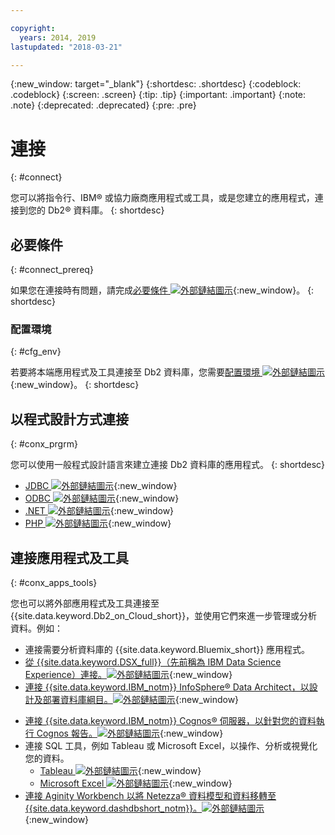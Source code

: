 ```yaml
---

copyright:
  years: 2014, 2019
lastupdated: "2018-03-21"

---
```


<!-- Attribute definitions --> 
{:new_window: target="_blank"}
{:shortdesc: .shortdesc}
{:codeblock: .codeblock}
{:screen: .screen}
{:tip: .tip}
{:important: .important}
{:note: .note}
{:deprecated: .deprecated}
{:pre: .pre}

# 連接
{: #connect}

您可以將指令行、IBM® 或協力廠商應用程式或工具，或是您建立的應用程式，連接到您的 Db2® 資料庫。
{: shortdesc}

## 必要條件
{: #connect_prereq}

如果您在連接時有問題，請完成[必要條件 ![外部鏈結圖示](../../icons/launch-glyph.svg "外部鏈結圖示")](https://www.ibm.com/support/knowledgecenter/SS6NHC/com.ibm.swg.im.dashdb.doc/connecting/connecting_applications_to_dashdb_database.html){:new_window}。
{: shortdesc}

### 配置環境
{: #cfg_env}

若要將本端應用程式及工具連接至 Db2 資料庫，您需要[配置環境 ![外部鏈結圖示](../../icons/launch-glyph.svg "外部鏈結圖示")](https://www.ibm.com/support/knowledgecenter/SS6NHC/com.ibm.swg.im.dashdb.doc/connecting/connect_driver_package_config.html){:new_window}。
{: shortdesc}

## 以程式設計方式連接
{: #conx_prgrm}

您可以使用一般程式設計語言來建立連接 Db2 資料庫的應用程式。
{: shortdesc}

<!--* [Java ![External link icon](../../icons/launch-glyph.svg "External link icon"){}{:new_window} -->
* [JDBC ![外部鏈結圖示](../../icons/launch-glyph.svg "外部鏈結圖示")](https://www.ibm.com/support/knowledgecenter/SS6NHC/com.ibm.swg.im.dashdb.doc/connecting/connect_connecting_jdbc_applications.html){:new_window}
* [ODBC ![外部鏈結圖示](../../icons/launch-glyph.svg "外部鏈結圖示")](https://www.ibm.com/support/knowledgecenter/SS6NHC/com.ibm.swg.im.dashdb.doc/connecting/connect_connecting_cli_and_odbc_applications.html){:new_window}
* [.NET ![外部鏈結圖示](../../icons/launch-glyph.svg "外部鏈結圖示")](https://www.ibm.com/support/knowledgecenter/SS6NHC/com.ibm.swg.im.dashdb.doc/connecting/connect_connecting__net_applications.html){:new_window}
* [PHP ![外部鏈結圖示](../../icons/launch-glyph.svg "外部鏈結圖示")](https://www.ibm.com/support/knowledgecenter/SS6NHC/com.ibm.swg.im.dashdb.doc/connecting/connect_connecting_php.html){:new_window}

## 連接應用程式及工具
{: #conx_apps_tools}

您也可以將外部應用程式及工具連接至 {{site.data.keyword.Db2_on_Cloud_short}}，並使用它們來進一步管理或分析資料。例如：
   * 連接需要分析資料庫的 {{site.data.keyword.Bluemix_short}} 應用程式。
   * [從 {{site.data.keyword.DSX_full}}（先前稱為 IBM Data Science Experience）連接。![外部鏈結圖示](../../icons/launch-glyph.svg "外部鏈結圖示")](https://datascience.ibm.com/docs/content/manage-data/create-conn.html?context=analytics&linkInPage=true){:new_window}
   * [連接 {{site.data.keyword.IBM_notm}} InfoSphere® Data Architect，以設計及部署資料庫綱目。![外部鏈結圖示](../../icons/launch-glyph.svg "外部鏈結圖示")](https://www.ibm.com/support/knowledgecenter/SS6NHC/com.ibm.swg.im.dashdb.doc/connecting/connect_connecting_ibm_data_architect.html){:new_window}
<!--   * Connect Esri ArcGIS to perform geospatial analytics and map publishing with your data. -->
   * [連接 {{site.data.keyword.IBM_notm}} Cognos® 伺服器，以針對您的資料執行 Cognos 報告。![外部鏈結圖示](../../icons/launch-glyph.svg "外部鏈結圖示")](https://www.ibm.com/support/knowledgecenter/SS6NHC/com.ibm.swg.im.dashdb.doc/connecting/connect_connecting_cognos.html){:new_window}
   * 連接 SQL 工具，例如 Tableau 或 Microsoft Excel，以操作、分析或視覺化您的資料。 
       * [Tableau ![外部鏈結圖示](../../icons/launch-glyph.svg "外部鏈結圖示")](https://www.ibm.com/support/knowledgecenter/SS6NHC/com.ibm.swg.im.dashdb.doc/connecting/connect_connecting_tableau.html){:new_window}
       * [Microsoft Excel ![外部鏈結圖示](../../icons/launch-glyph.svg "外部鏈結圖示")](https://www.ibm.com/support/knowledgecenter/SS6NHC/com.ibm.swg.im.dashdb.doc/connecting/connect_connecting_excel.html){:new_window}
   * [連接 Aginity Workbench 以將 Netezza® 資料模型和資料移轉至 {{site.data.keyword.dashdbshort_notm}}。![外部鏈結圖示](../../icons/launch-glyph.svg "外部鏈結圖示")](https://www.ibm.com/support/knowledgecenter/SS6NHC/com.ibm.swg.im.dashdb.doc/connecting/connect_connecting_aginity.html){:new_window}
